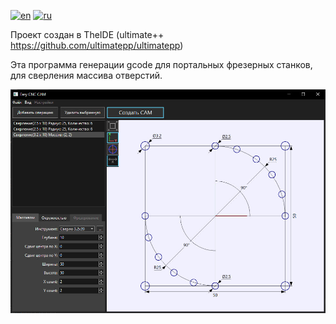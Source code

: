 
[![en](https://img.shields.io/badge/lang-en-green.svg)](https://github.com/ortman/EasyCncCAM/blob/main/README.md)
[![ru](https://img.shields.io/badge/lang-ru-red.svg)](https://github.com/ortman/EasyCncCAM/blob/main/README.ru.md)

Проект создан в TheIDE  (ultimate++ https://github.com/ultimatepp/ultimatepp)

Эта программа генерации gcode для портальных фрезерных станков, для сверления массива отверстий.

![plot](./Icons/EasyCamCNC.jpg)
